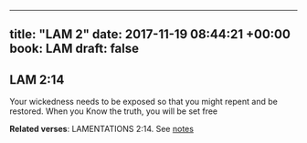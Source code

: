
---
title: "LAM 2"
date: 2017-11-19 08:44:21 +00:00
book: LAM
draft: false
---

## LAM 2:14

Your wickedness needs to be exposed so that you might repent and be restored. When you Know the truth, you will be set free

**Related verses**: LAMENTATIONS 2:14. See [notes](https://my.bible.com/notes/2771806317185852106)


